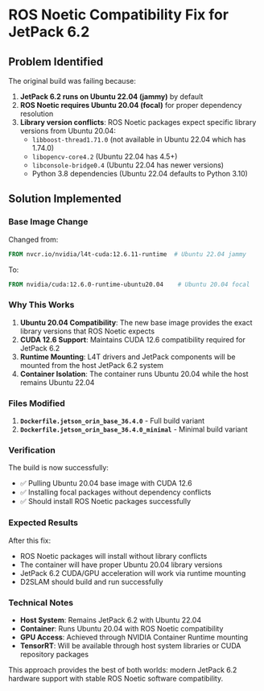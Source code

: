 # ROS Noetic Compatibility Fix for JetPack 6.2

## Problem Identified

The original build was failing because:

1. **JetPack 6.2 runs on Ubuntu 22.04 (jammy)** by default
2. **ROS Noetic requires Ubuntu 20.04 (focal)** for proper dependency resolution
3. **Library version conflicts**: ROS Noetic packages expect specific library versions from Ubuntu 20.04:
   - `libboost-thread1.71.0` (not available in Ubuntu 22.04 which has 1.74.0)
   - `libopencv-core4.2` (Ubuntu 22.04 has 4.5+)
   - `libconsole-bridge0.4` (Ubuntu 22.04 has newer versions)
   - Python 3.8 dependencies (Ubuntu 22.04 defaults to Python 3.10)

## Solution Implemented

### Base Image Change
Changed from:
```dockerfile
FROM nvcr.io/nvidia/l4t-cuda:12.6.11-runtime  # Ubuntu 22.04 jammy
```

To:
```dockerfile
FROM nvidia/cuda:12.6.0-runtime-ubuntu20.04    # Ubuntu 20.04 focal
```

### Why This Works

1. **Ubuntu 20.04 Compatibility**: The new base image provides the exact library versions that ROS Noetic expects
2. **CUDA 12.6 Support**: Maintains CUDA 12.6 compatibility required for JetPack 6.2
3. **Runtime Mounting**: L4T drivers and JetPack components will be mounted from the host JetPack 6.2 system
4. **Container Isolation**: The container runs Ubuntu 20.04 while the host remains Ubuntu 22.04

### Files Modified

1. **`Dockerfile.jetson_orin_base_36.4.0`** - Full build variant
2. **`Dockerfile.jetson_orin_base_36.4.0_minimal`** - Minimal build variant

### Verification

The build is now successfully:
- ✅ Pulling Ubuntu 20.04 base image with CUDA 12.6
- ✅ Installing focal packages without dependency conflicts
- ✅ Should install ROS Noetic packages successfully

### Expected Results

After this fix:
- ROS Noetic packages will install without library conflicts
- The container will have proper Ubuntu 20.04 library versions
- JetPack 6.2 CUDA/GPU acceleration will work via runtime mounting
- D2SLAM should build and run successfully

### Technical Notes

- **Host System**: Remains JetPack 6.2 with Ubuntu 22.04
- **Container**: Runs Ubuntu 20.04 with ROS Noetic compatibility
- **GPU Access**: Achieved through NVIDIA Container Runtime mounting
- **TensorRT**: Will be available through host system libraries or CUDA repository packages

This approach provides the best of both worlds: modern JetPack 6.2 hardware support with stable ROS Noetic software compatibility.
